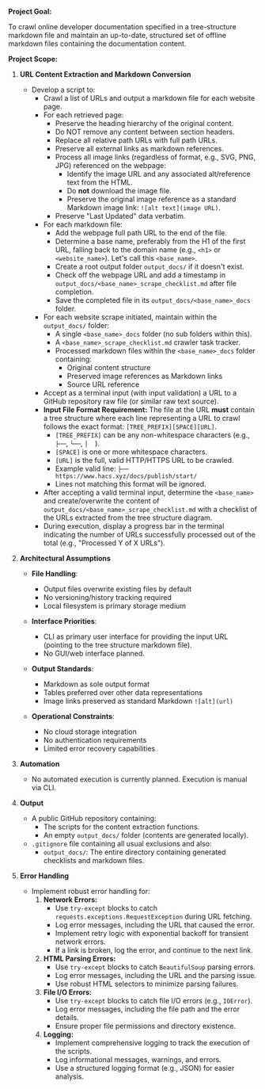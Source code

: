 **Project Goal:**

To crawl online developer documentation specified in a tree-structure markdown file and maintain an up-to-date, structured set of offline markdown files containing the documentation content.

**Project Scope:**

1.  **URL Content Extraction and Markdown Conversion**

    - Develop a script to:
      - Crawl a list of URLs and output a markdown file for each website page.
      - For each retrieved page:
        - Preserve the heading hierarchy of the original content.
        - Do NOT remove any content between section headers.
        - Replace all relative path URLs with full path URLs.
        - Preserve all external links as markdown references.
        - Process all image links (regardless of format, e.g., SVG, PNG, JPG) referenced on the webpage:
          - Identify the image URL and any associated alt/reference text from the HTML.
          - Do **not** download the image file.
          - Preserve the original image reference as a standard Markdown image link: `![alt text](image URL)`.
        - Preserve "Last Updated" data verbatim.
      - For each markdown file:
        - Add the webpage full path URL to the end of the file.
        - Determine a base name, preferably from the H1 of the first URL, falling back to the domain name (e.g., `<h1>` or `<website_name>`). Let's call this `<base_name>`.
        - Create a root output folder `output_docs/` if it doesn't exist.
        - Check off the webpage URL and add a timestamp in `output_docs/<base_name>_scrape_checklist.md` after file completion.
        - Save the completed file in its `output_docs/<base_name>_docs` folder.
      - For each website scrape initiated, maintain within the `output_docs/` folder:
        - A single `<base_name>_docs` folder (no sub folders within this).
        - A `<base_name>_scrape_checklist.md` crawler task tracker.
        - Processed markdown files within the `<base_name>_docs` folder containing:
          - Original content structure
          - Preserved image references as Markdown links
          - Source URL reference
      - Accept as a terminal input (with input validation) a URL to a GitHub repository raw file (or similar raw text source).
      - **Input File Format Requirement:** The file at the URL **must** contain a tree structure where each line representing a URL to crawl follows the exact format: `[TREE_PREFIX][SPACE][URL]`.
        - `[TREE_PREFIX]` can be any non-whitespace characters (e.g., `├──`, `└──`, `│  `).
        - `[SPACE]` is one or more whitespace characters.
        - `[URL]` is the full, valid HTTP/HTTPS URL to be crawled.
        - Example valid line: `├── https://www.hacs.xyz/docs/publish/start/`
        - Lines not matching this format will be ignored.
      - After accepting a valid terminal input, determine the `<base_name>` and create/overwrite the content of `output_docs/<base_name>_scrape_checklist.md` with a checklist of the URLs extracted from the tree structure diagram.
      - During execution, display a progress bar in the terminal indicating the number of URLs successfully processed out of the total (e.g., "Processed Y of X URLs").

2.  **Architectural Assumptions**

    - **File Handling**:

      - Output files overwrite existing files by default
      - No versioning/history tracking required
      - Local filesystem is primary storage medium

    - **Interface Priorities**:

      - CLI as primary user interface for providing the input URL (pointing to the tree structure markdown file).
      - No GUI/web interface planned.

    - **Output Standards**:

      - Markdown as sole output format
      - Tables preferred over other data representations
      - Image links preserved as standard Markdown `![alt](url)`

    - **Operational Constraints**:
      - No cloud storage integration
      - No authentication requirements
      - Limited error recovery capabilities

3.  **Automation**

    - No automated execution is currently planned. Execution is manual via CLI.

4.  **Output**

    - A public GitHub repository containing:
      - The scripts for the content extraction functions.
      - An empty `output_docs/` folder (contents are generated locally).
    - `.gitignore` file containing all usual exclusions and also:
      - `output_docs/`: The entire directory containing generated checklists and markdown files.

5.  **Error Handling**
    - Implement robust error handling for:
      1.  **Network Errors:**
          - Use `try-except` blocks to catch `requests.exceptions.RequestException` during URL fetching.
          - Log error messages, including the URL that caused the error.
          - Implement retry logic with exponential backoff for transient network errors.
          - If a link is broken, log the error, and continue to the next link.
      2.  **HTML Parsing Errors:**
          - Use `try-except` blocks to catch `BeautifulSoup` parsing errors.
          - Log error messages, including the URL and the parsing issue.
          - Use robust HTML selectors to minimize parsing failures.
      3.  **File I/O Errors:**
          - Use `try-except` blocks to catch file I/O errors (e.g., `IOError`).
          - Log error messages, including the file path and the error details.
          - Ensure proper file permissions and directory existence.
      4.  **Logging:**
          - Implement comprehensive logging to track the execution of the scripts.
          - Log informational messages, warnings, and errors.
          - Use a structured logging format (e.g., JSON) for easier analysis.
